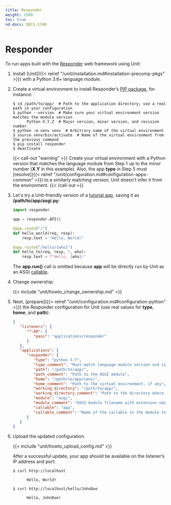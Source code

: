 ```yaml
---
title: Responder
weight: 1500
toc: true
nd-docs: DOCS-1740
---
```


# Responder

To run apps built with the [Responder](https://responder.kennethreitz.org/) web framework using Unit:

1. Install [Unit]({{< relref "/unit/installation.md#installation-precomp-pkgs" >}}) with a Python 3.6+ language module.

2. Create a virtual environment to install Responder’s
[PIP package](https://responder.kennethreitz.org/#installing-responder),
for instance:

   ```console
   $ cd /path/to/app/  # Path to the application directory; use a real path in your configuration
   $ python --version  # Make sure your virtual environment version matches the module version
         Python X.Y.Z  # Major version, minor version, and revision number
   $ python -m venv venv  # Arbitrary name of the virtual environment
   $ source venv/bin/activate  # Name of the virtual environment from the previous command
   $ pip install responder
   $ deactivate
   ```

   {{< call-out "warning" >}}
   Create your virtual environment with a Python version that matches the
   language module from Step 1 up to the minor number (**X.Y** in
   this example). Also, the app **type** in Step 5 must
   [resolve]({{< relref "/unit/configuration.md#configuration-apps-common" >}})
   to a similarly matching version; Unit doesn't infer it from the environment.
   {{< /call-out >}}


3. Let's try a Unit-friendly version of a [tutorial app](https://responder.kennethreitz.org/quickstart.html#declare-a-web-service),
   saving it as **/path/to/app/asgi.py**:

   ```python
   import responder

   app = responder.API()

   @app.route("/")
   def hello_world(req, resp):
       resp.text = "Hello, World!"

   @app.route("/hello/{who}")
   def hello_to(req, resp, *, who):
       resp.text = f"Hello, {who}!"
   ```

   The **app.run()** call is omitted because **app** will be directly
   run by Unit as an ASGI [callable](https://github.com/kennethreitz/responder/blob/c6f3a7364cfa79805b0d51eea011fe34d9bd331a/responder/api.py#L501).

4. Change ownership:

   {{< include "unit/howto_change_ownership.md" >}}


5. Next, [prepare]({{< relref "/unit/configuration.md#configuration-python" >}}) the Responder configuration for
   Unit (use real values for **type**, **home**, and **path**):

   ```json
   {
      "listeners": {
         "*:80": {
            "pass": "applications/responder"
         }
      },
      "applications": {
         "responder": {
            "type": "python 3.Y",
            "type_comment": "Must match language module version and virtual environment version",
            "path": "/path/to/app/",
            "path_comment": "Path to the ASGI module",
            "home": "/path/to/app/venv/",
            "home_comment": "Path to the virtual environment, if any",
            "working_directory": "/path/to/app/",
            "working_directory_comment": "Path to the directory where Responder creates static_dir and templates_dir",
            "module": "asgi",
            "module_comment": "ASGI module filename with extension omitted",
            "callable": "app",
            "callable_comment": "Name of the callable in the module to run"
         }
      }
   }
   ```

6. Upload the updated configuration.

   {{< include "unit/howto_upload_config.md" >}}

   After a successful update, your app should be available on the listener’s IP
   address and port:

   ```console
   $ curl http://localhost

         Hello, World!
   ```

   ```console
   $ curl http://localhost/hello/JohnDoe

         Hello, JohnDoe!
   ```

